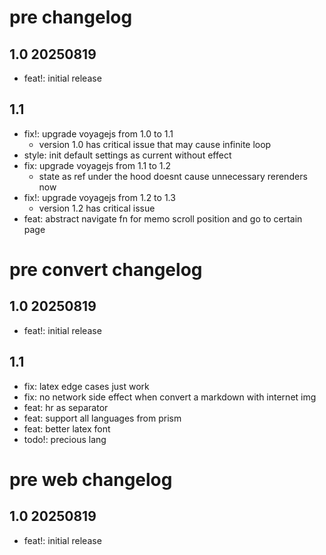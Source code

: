 # pre changelog

## 1.0 20250819

- feat!: initial release

## 1.1

- fix!: upgrade voyagejs from 1.0 to 1.1
  - version 1.0 has critical issue that may cause infinite loop
- style: init default settings as current without effect
- fix: upgrade voyagejs from 1.1 to 1.2
  - state as ref under the hood doesnt cause unnecessary rerenders now
- fix!: upgrade voyagejs from 1.2 to 1.3
  - version 1.2 has critical issue
- feat: abstract navigate fn for memo scroll position and go to certain page

# pre convert changelog

## 1.0 20250819

- feat!: initial release

## 1.1

- fix: latex edge cases just work
- fix: no network side effect when convert a markdown with internet img
- feat: hr as separator
- feat: support all languages from prism
- feat: better latex font
- todo!: precious lang

# pre web changelog

## 1.0 20250819

- feat!: initial release
